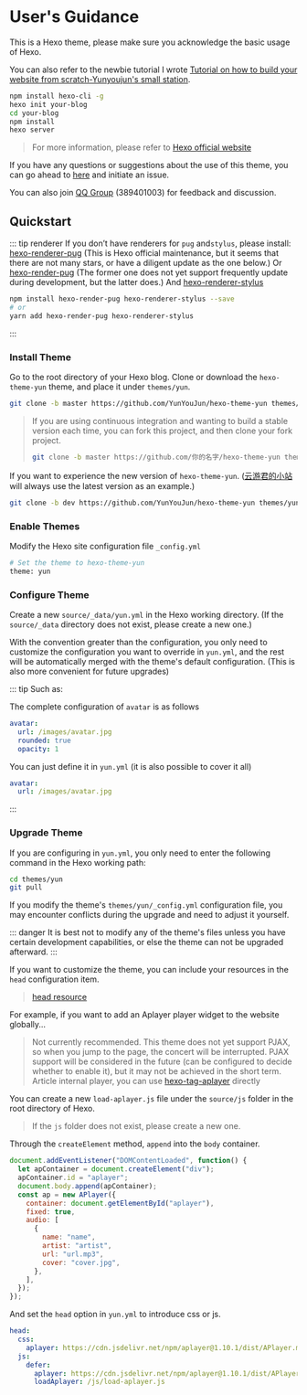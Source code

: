 # User's Guidance

This is a Hexo theme, please make sure you acknowledge the basic usage of Hexo.

You can also refer to the newbie tutorial I wrote [Tutorial on how to build your website from scratch-Yunyoujun's small station](https://www.yunyoujun.cn/share/how-to-build-your-site/).

```sh
npm install hexo-cli -g
hexo init your-blog
cd your-blog
npm install
hexo server
```

> For more information, please refer to [Hexo official website](https://hexo.io/)

If you have any questions or suggestions about the use of this theme, you can go ahead to [here](https://github.com/YunYouJun/hexo-theme-yun/issues) and initiate an issue.

You can also join [QQ Group](https://shang.qq.com/wpa/qunwpa?idkey=3bd19a05aaccb2b60c396295c8617b3a9e667821a495e8cd7e1698ff95ab61c6) (389401003) for feedback and discussion.

## Quickstart

::: tip renderer
If you don’t have renderers for `pug` and`stylus`, please install:
[hexo-renderer-pug](https://github.com/hexojs/hexo-renderer-pug)
(This is Hexo official maintenance, but it seems that there are not many stars, or have a diligent update as the one below.)
Or [hexo-render-pug](https://github.com/maxknee/hexo-render-pug)
(The former one does not yet support frequently update during development, but the latter does.)
And [hexo-renderer-stylus](https://github.com/hexojs/hexo-renderer-stylus)

```sh
npm install hexo-render-pug hexo-renderer-stylus --save
# or
yarn add hexo-render-pug hexo-renderer-stylus
```

:::

### Install Theme

Go to the root directory of your Hexo blog. Clone or download the `hexo-theme-yun` theme, and place it under `themes/yun`.

```sh
git clone -b master https://github.com/YunYouJun/hexo-theme-yun themes/yun
```

> If you are using continuous integration and wanting to build a stable version each time, you can fork this project, and then clone your fork project.
>
> ```sh
> git clone -b master https://github.com/你的名字/hexo-theme-yun themes/yun
> ```

If you want to experience the new version of `hexo-theme-yun`. ([云游君的小站](https://www.yunyoujun.cn) will always use the latest version as an example.)

```sh
git clone -b dev https://github.com/YunYouJun/hexo-theme-yun themes/yun
```

### Enable Themes

Modify the Hexo site configuration file `_config.yml`

```sh
# Set the theme to hexo-theme-yun
theme: yun
```

### Configure Theme

Create a new `source/_data/yun.yml` in the Hexo working directory. (If the `source/_data` directory does not exist, please create a new one.)

With the convention greater than the configuration, you only need to customize the configuration you want to override in `yun.yml`, and the rest will be automatically merged with the theme's default configuration. (This is also more convenient for future upgrades)

::: tip
Such as:

The complete configuration of `avatar` is as follows

```yaml
avatar:
  url: /images/avatar.jpg
  rounded: true
  opacity: 1
```

You can just define it in `yun.yml` (it is also possible to cover it all)

```yaml
avatar:
  url: /images/avatar.jpg
```

:::

### Upgrade Theme

If you are configuring in `yun.yml`, you only need to enter the following command in the Hexo working path:

```sh
cd themes/yun
git pull
```

If you modify the theme's `themes/yun/_config.yml` configuration file, you may encounter conflicts during the upgrade and need to adjust it yourself.

::: danger
It is best not to modify any of the theme's files unless you have certain development capabilities, or else the theme can not be upgraded afterward.
:::

If you want to customize the theme, you can include your resources in the `head` configuration item.

> [head resource](/guide/config.html#head-头部资源)

For example, if you want to add an Aplayer player widget to the website globally...

> Not currently recommended. This theme does not yet support PJAX, so when you jump to the page, the concert will be interrupted.
> PJAX support will be considered in the future (can be configured to decide whether to enable it), but it may not be achieved in the short term.
> Article internal player, you can use [hexo-tag-aplayer](https://github.com/MoePlayer/hexo-tag-aplayer) directly

You can create a new `load-aplayer.js` file under the `source/js` folder in the root directory of Hexo.

> If the `js` folder does not exist, please create a new one.

Through the `createElement` method, `append` into the `body` container.

```js
document.addEventListener("DOMContentLoaded", function() {
  let apContainer = document.createElement("div");
  apContainer.id = "aplayer";
  document.body.append(apContainer);
  const ap = new APlayer({
    container: document.getElementById("aplayer"),
    fixed: true,
    audio: [
      {
        name: "name",
        artist: "artist",
        url: "url.mp3",
        cover: "cover.jpg",
      },
    ],
  });
});
```

And set the `head` option in `yun.yml` to introduce css or js.

```yaml
head:
  css:
    aplayer: https://cdn.jsdelivr.net/npm/aplayer@1.10.1/dist/APlayer.min.css
  js:
    defer:
      aplayer: https://cdn.jsdelivr.net/npm/aplayer@1.10.1/dist/APlayer.min.js
      loadAplayer: /js/load-aplayer.js
```
